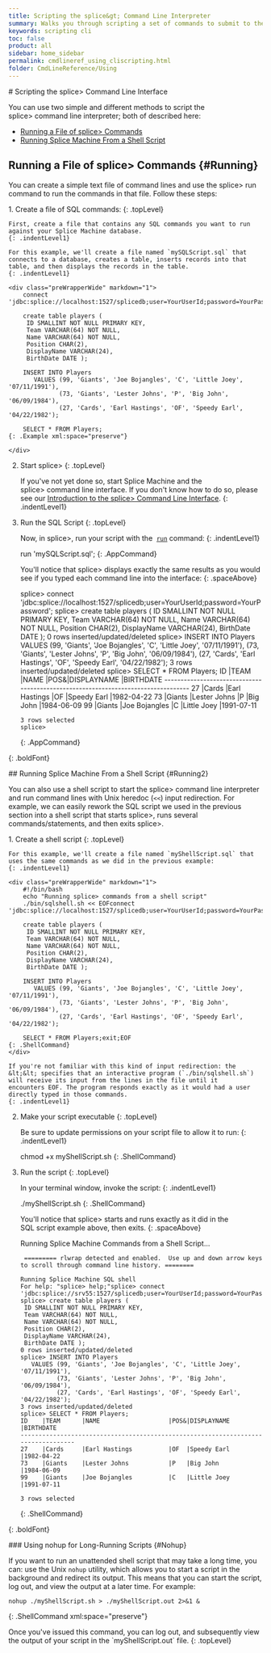 ```yaml
---
title: Scripting the splice&gt; Command Line Interpreter
summary: Walks you through scripting a set of commands to submit to the splice&gt; command line interpreter.
keywords: scripting cli
toc: false
product: all
sidebar: home_sidebar
permalink: cmdlineref_using_cliscripting.html
folder: CmdLineReference/Using
---
```

<section>
<div class="TopicContent" data-swiftype-index="true" markdown="1">
# Scripting the splice&gt; Command Line Interface

You can use two simple and different methods to script the <span
class="AppCommand">splice&gt;</span> command line interpreter; both of
described here:

* [Running a File of splice&gt; Commands](#Running)
* [Running Splice Machine From a Shell Script](#Running2)

## Running a File of splice&gt; Commands   {#Running}

You can create a simple text file of command lines and use the
splice&gt; run command to run the commands in that file. Follow these
steps:

<div class="opsStepsList" markdown="1">
1.  Create a file of SQL commands:
    {: .topLevel}

    First, create a file that contains any SQL commands you want to run
    against your Splice Machine database.
    {: .indentLevel1}

    For this example, we'll create a file named `mySQLScript.sql` that
    connects to a database, creates a table, inserts records into that
    table, and then displays the records in the table.
    {: .indentLevel1}

    <div class="preWrapperWide" markdown="1">
        connect 'jdbc:splice://localhost:1527/splicedb;user=YourUserId;password=YourPassword';

        create table players (
         ID SMALLINT NOT NULL PRIMARY KEY,
         Team VARCHAR(64) NOT NULL,
         Name VARCHAR(64) NOT NULL,
         Position CHAR(2),
         DisplayName VARCHAR(24),
         BirthDate DATE );

        INSERT INTO Players
           VALUES (99, 'Giants', 'Joe Bojangles', 'C', 'Little Joey', '07/11/1991'),
                  (73, 'Giants', 'Lester Johns', 'P', 'Big John', '06/09/1984'),
                  (27, 'Cards', 'Earl Hastings', 'OF', 'Speedy Earl', '04/22/1982');

        SELECT * FROM Players;
    {: .Example xml:space="preserve"}

    </div>

2.  Start splice&gt;
    {: .topLevel}

    If you've not yet done so, start Splice Machine and the
    <span class="AppCommand">splice&gt;</span> command line interface. If you don't know how to do so,
    please see our [Introduction to the splice&gt; Command Line
    Interface](cmdlineref_using_getstarted.html).
    {: .indentLevel1}

3.  Run the SQL Script
    {: .topLevel}

    Now, in <span class="AppCommand">splice&gt;</span>, run your script
    with the &nbsp;[`run`](cmdlineref_run.html) command:
    {: .indentLevel1}

    <div class="preWrapperWide" markdown="1">
        run 'mySQLScript.sql';
    {: .AppCommand}

    </div>

    You'll notice that <span
    class="AppCommand">splice&gt;</span> displays exactly the same
    results as you would see if you typed each command line into the
    interface:
    {: .spaceAbove}

    <div class="preWrapperWide" markdown="1">
        splice> connect 'jdbc:splice://localhost:1527/splicedb;user=YourUserId;password=YourPassword';
        splice> create table players (
         ID SMALLINT NOT NULL PRIMARY KEY,
         Team VARCHAR(64) NOT NULL,
         Name VARCHAR(64) NOT NULL,
         Position CHAR(2),
         DisplayName VARCHAR(24),
         BirthDate DATE );
        0 rows inserted/updated/deleted
        splice> INSERT INTO Players
           VALUES (99, 'Giants', 'Joe Bojangles', 'C', 'Little Joey', '07/11/1991'),
                  (73, 'Giants', 'Lester Johns', 'P', 'Big John', '06/09/1984'),
                  (27, 'Cards', 'Earl Hastings', 'OF', 'Speedy Earl', '04/22/1982');
        3 rows inserted/updated/deleted
        splice> SELECT * FROM Players;
        ID    |TEAM      |NAME                   |POS&|DISPLAYNAME             |BIRTHDATE
        ----------------------------------------------------------------------------------
        27    |Cards     |Earl Hastings          |OF  |Speedy Earl             |1982-04-22
        73    |Giants    |Lester Johns           |P   |Big John                |1984-06-09
        99    |Giants    |Joe Bojangles          |C   |Little Joey             |1991-07-11

        3 rows selected
        splice>
    {: .AppCommand}

    </div>
{: .boldFont}

</div>
## Running Splice Machine From a Shell Script   {#Running2}

You can also use a shell script to start the splice&gt; command line
interpreter and run command lines with Unix heredoc (`<<`) input
redirection. For example, we can easily rework the SQL script we used in
the previous section into a shell script that starts <span
class="AppCommand">splice&gt;</span>, runs several commands/statements,
and then exits <span class="AppCommand">splice&gt;</span>.

<div class="opsStepsList" markdown="1">
1.  Create a shell script
    {: .topLevel}

    For this example, we'll create a file named `myShellScript.sql` that
    uses the same commands as we did in the previous example:
    {: .indentLevel1}

    <div class="preWrapperWide" markdown="1">
        #!/bin/bash
        echo "Running splice> commands from a shell script"
        ./bin/sqlshell.sh << EOFconnect 'jdbc:splice://localhost:1527/splicedb;user=YourUserId;password=YourPassword';

        create table players (
         ID SMALLINT NOT NULL PRIMARY KEY,
         Team VARCHAR(64) NOT NULL,
         Name VARCHAR(64) NOT NULL,
         Position CHAR(2),
         DisplayName VARCHAR(24),
         BirthDate DATE );

        INSERT INTO Players
           VALUES (99, 'Giants', 'Joe Bojangles', 'C', 'Little Joey', '07/11/1991'),
                  (73, 'Giants', 'Lester Johns', 'P', 'Big John', '06/09/1984'),
                  (27, 'Cards', 'Earl Hastings', 'OF', 'Speedy Earl', '04/22/1982');

        SELECT * FROM Players;exit;EOF
    {: .ShellCommand}
    </div>

    If you're not familiar with this kind of input redirection: the
    &lt;&lt; specifies that an interactive program (`./bin/sqlshell.sh`)
    will receive its input from the lines in the file until it
    encounters EOF. The program responds exactly as it would had a user
    directly typed in those commands.
    {: .indentLevel1}

2.  Make your script executable
    {: .topLevel}

    Be sure to update permissions on your script file to allow it to
    run:
    {: .indentLevel1}

    <div class="preWrapperWide" markdown="1">
        chmod +x myShellScript.sh
    {: .ShellCommand}

    </div>

3.  Run the script
    {: .topLevel}

    In your terminal window, invoke the script:
    {: .indentLevel1}

    <div class="preWrapperWide" markdown="1">
        ./myShellScript.sh
    {: .ShellCommand}

    </div>

    You'll notice that <span class="AppCommand">splice&gt;</span> starts
    and runs exactly as it did in the SQL script example above, then
    exits.
    {: .spaceAbove}

    <div class="preWrapperWide" markdown="1">
        Running Splice Machine Commands from a Shell Script...

         ========= rlwrap detected and enabled.  Use up and down arrow keys to scroll through command line history. ========

        Running Splice Machine SQL shell
        For help: "splice> help;"splice> connect 'jdbc:splice://srv55:1527/splicedb;user=YourUserId;password=YourPassword';
        splice> create table players (
         ID SMALLINT NOT NULL PRIMARY KEY,
         Team VARCHAR(64) NOT NULL,
         Name VARCHAR(64) NOT NULL,
         Position CHAR(2),
         DisplayName VARCHAR(24),
         BirthDate DATE );
        0 rows inserted/updated/deleted
        splice> INSERT INTO Players
           VALUES (99, 'Giants', 'Joe Bojangles', 'C', 'Little Joey', '07/11/1991'),
                  (73, 'Giants', 'Lester Johns', 'P', 'Big John', '06/09/1984'),
                  (27, 'Cards', 'Earl Hastings', 'OF', 'Speedy Earl', '04/22/1982');
        3 rows inserted/updated/deleted
        splice> SELECT * FROM Players;
        ID    |TEAM      |NAME                   |POS&|DISPLAYNAME             |BIRTHDATE
        ----------------------------------------------------------------------------------
        27    |Cards     |Earl Hastings          |OF  |Speedy Earl             |1982-04-22
        73    |Giants    |Lester Johns           |P   |Big John                |1984-06-09
        99    |Giants    |Joe Bojangles          |C   |Little Joey             |1991-07-11

        3 rows selected
    {: .ShellCommand}

    </div>
{: .boldFont}

</div>
### Using nohup for Long-Running Scripts   {#Nohup}

If you want to run an unattended shell script that may take a long time,
you can: use the Unix `nohup` utility, which allows you to start a
script in the background and redirect its output. This means that you
can start the script, log out, and view the output at a later time. For
example:

<div class="preWrapperWide" markdown="1">

    nohup ./myShellScript.sh > ./myShellScript.out 2>&1 &
{: .ShellCommand xml:space="preserve"}

</div>
Once you've issued this command, you can log out, and subsequently view
the output of your script in the `myShellScript.out` file.
{: .topLevel}

</div>
</section>
